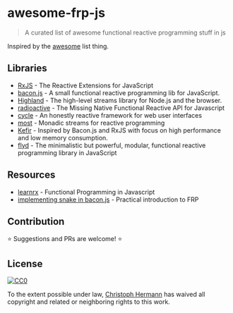 # awesome-frp-js

> A curated list of awesome functional reactive programming stuff in js

Inspired by the [awesome](https://github.com/sindresorhus/awesome) list thing.

## Libraries

* [RxJS](https://github.com/Reactive-Extensions/RxJS) - The Reactive Extensions for JavaScript
* [bacon.js](https://github.com/baconjs/bacon.js) - A small functional reactive programming lib for JavaScript.
* [Highland](http://highlandjs.org/) - The high-level streams library for Node.js and the browser.
* [radioactive](https://github.com/radioactive/radioactive) - The Missing Native Functional Reactive API for Javascript
* [cycle](https://github.com/staltz/cycle) - An honestly reactive framework for web user interfaces
* [most](https://github.com/cujojs/most) - Monadic streams for reactive programming
* [Kefir](https://github.com/pozadi/kefir) - Inspired by Bacon.js and RxJS with focus on high performance and low memory consumption.
* [flyd](https://github.com/paldepind/flyd) - The minimalistic but powerful, modular, functional reactive programming library in JavaScript

## Resources

* [learnrx](https://github.com/jhusain/learnrx) - Functional Programming in Javascript
* [implementing snake in bacon.js](http://philipnilsson.github.io/badness/) - Practical introduction to FRP

## Contribution

:star: Suggestions and PRs are welcome! :star:

## License

[![CC0](http://i.creativecommons.org/p/zero/1.0/88x31.png)](http://creativecommons.org/publicdomain/zero/1.0/)

To the extent possible under law, [Christoph Hermann](https://github.com/stoeffel) has waived all copyright and related or neighboring rights to this work.
